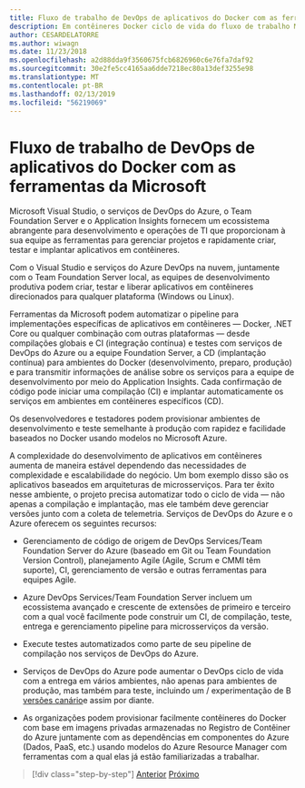```yaml
---
title: Fluxo de trabalho de DevOps de aplicativos do Docker com as ferramentas da Microsoft
description: Em contêineres Docker ciclo de vida do fluxo de trabalho Microsoft Platform e ferramentas de DevOps com ferramentas da Microsoft
author: CESARDELATORRE
ms.author: wiwagn
ms.date: 11/23/2018
ms.openlocfilehash: a2d88dda9f3560675fcb6826960c6e76fa7daf92
ms.sourcegitcommit: 30e2fe5cc4165aa6dde7218ec80a13def3255e98
ms.translationtype: MT
ms.contentlocale: pt-BR
ms.lasthandoff: 02/13/2019
ms.locfileid: "56219069"
---
```

# <a name="docker-application-devops-workflow-with-microsoft-tools"></a>Fluxo de trabalho de DevOps de aplicativos do Docker com as ferramentas da Microsoft

Microsoft Visual Studio, o serviços de DevOps do Azure, o Team Foundation Server e o Application Insights fornecem um ecossistema abrangente para desenvolvimento e operações de TI que proporcionam à sua equipe as ferramentas para gerenciar projetos e rapidamente criar, testar e implantar aplicativos em contêineres.

Com o Visual Studio e serviços do Azure DevOps na nuvem, juntamente com o Team Foundation Server local, as equipes de desenvolvimento produtiva podem criar, testar e liberar aplicativos em contêineres direcionados para qualquer plataforma (Windows ou Linux).

Ferramentas da Microsoft podem automatizar o pipeline para implementações específicas de aplicativos em contêineres — Docker, .NET Core ou qualquer combinação com outras plataformas — desde compilações globais e CI (integração contínua) e testes com serviços de DevOps do Azure ou a equipe Foundation Server, a CD (implantação contínua) para ambientes do Docker (desenvolvimento, preparo, produção) e para transmitir informações de análise sobre os serviços para a equipe de desenvolvimento por meio do Application Insights. Cada confirmação de código pode iniciar uma compilação (CI) e implantar automaticamente os serviços em ambientes em contêineres específicos (CD).

Os desenvolvedores e testadores podem provisionar ambientes de desenvolvimento e teste semelhante à produção com rapidez e facilidade baseados no Docker usando modelos no Microsoft Azure.

A complexidade do desenvolvimento de aplicativos em contêineres aumenta de maneira estável dependendo das necessidades de complexidade e escalabilidade do negócio. Um bom exemplo disso são os aplicativos baseados em arquiteturas de microsserviços. Para ter êxito nesse ambiente, o projeto precisa automatizar todo o ciclo de vida — não apenas a compilação e implantação, mas ele também deve gerenciar versões junto com a coleta de telemetria. Serviços de DevOps do Azure e o Azure oferecem os seguintes recursos:

-   Gerenciamento de código de origem de DevOps Services/Team Foundation Server do Azure (baseado em Git ou Team Foundation Version Control), planejamento Agile (Agile, Scrum e CMMI têm suporte), CI, gerenciamento de versão e outras ferramentas para equipes Agile.

-   Azure DevOps Services/Team Foundation Server incluem um ecossistema avançado e crescente de extensões de primeiro e terceiro com a qual você facilmente pode construir um CI, de compilação, teste, entrega e gerenciamento pipeline para microsserviços da versão.

-   Execute testes automatizados como parte de seu pipeline de compilação nos serviços de DevOps do Azure.

-   Serviços de DevOps do Azure pode aumentar o DevOps ciclo de vida com a entrega em vários ambientes, não apenas para ambientes de produção, mas também para teste, incluindo um / experimentação de B [versões canário](https://martinfowler.com/bliki/CanaryRelease.html)e assim por diante.

-   As organizações podem provisionar facilmente contêineres do Docker com base em imagens privadas armazenadas no Registro de Contêiner do Azure juntamente com as dependências em componentes do Azure (Dados, PaaS, etc.) usando modelos do Azure Resource Manager com ferramentas com a qual elas já estão familiarizadas a trabalhar.

>[!div class="step-by-step"]
>[Anterior](../design-develop-containerized-apps/build-aspnet-core-applications-linux-containers-aks-kubernetes.md)
>[Próximo](docker-application-outer-loop-devops-workflow.md)